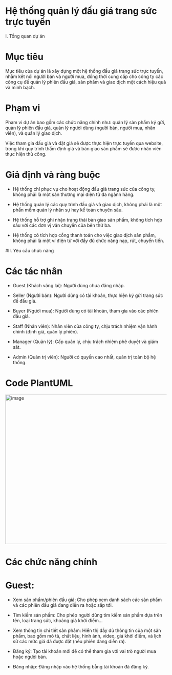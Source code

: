 # Hệ thống quản lý đấu giá trang sức trực tuyến
I. Tổng quan dự án

# Mục tiêu

Mục tiêu của dự án là xây dựng một hệ thống đấu giá trang sức trực tuyến, nhằm kết nối người bán và người mua, đồng thời cung cấp cho công ty các công cụ để quản lý phiên đấu giá, sản phẩm và giao dịch một cách hiệu quả và minh bạch.

# Phạm vi

 Phạm vi dự án bao gồm các chức năng chính như: quản lý sản phẩm ký gửi, quản lý phiên đấu giá, quản lý người dùng (người bán, người mua, nhân viên), và quản lý giao dịch.

Việc tham gia đấu giá và đặt giá sẽ được thực hiện trực tuyến qua website, trong khi quy trình thẩm định giá và bàn giao sản phẩm sẽ được nhân viên thực hiện thủ công.

# Giả định và ràng buộc

* Hệ thống chỉ phục vụ cho hoạt động đấu giá trang sức của công ty, không phải là một sàn thương mại điện tử đa ngành hàng.

* Hệ thống quản lý các quy trình đấu giá và giao dịch, không phải là một phần mềm quản lý nhân sự hay kế toán chuyên sâu.

 * Hệ thống hỗ trợ ghi nhận trạng thái bàn giao sản phẩm, không tích hợp sâu với các đơn vị vận chuyển của bên thứ ba.

* Hệ thống có tích hợp cổng thanh toán cho việc giao dịch sản phẩm, không phải là một ví điện tử với đầy đủ chức năng nạp, rút, chuyển tiền.

#II. Yêu cầu chức năng

#  Các tác nhân 
* Guest (Khách vãng lai): Người dùng chưa đăng nhập.

* Seller (Người bán): Người dùng có tài khoản, thực hiện ký gửi trang sức để đấu giá.

* Buyer (Người mua): Người dùng có tài khoản, tham gia vào các phiên đấu giá.

* Staff (Nhân viên): Nhân viên của công ty, chịu trách nhiệm vận hành chính (định giá, quản lý phiên).

* Manager (Quản lý): Cấp quản lý, chịu trách nhiệm phê duyệt và giám sát.

* Admin (Quản trị viên): Người có quyền cao nhất, quản trị toàn bộ hệ thống.

# Code PlantUML

<img width="579" height="466" alt="image" src="https://github.com/user-attachments/assets/bf19396d-a911-4d20-a629-2cfa38de5c65" />

# Các chức năng chính

#  Guest:

* Xem sản phẩm/phiên đấu giá: Cho phép xem danh sách các sản phẩm và các phiên đấu giá đang diễn ra hoặc sắp tới.

* Tìm kiếm sản phẩm: Cho phép người dùng tìm kiếm sản phẩm dựa trên tên, loại trang sức, khoảng giá khởi điểm...

* Xem thông tin chi tiết sản phẩm: Hiển thị đầy đủ thông tin của một sản phẩm, bao gồm mô tả, chất liệu, hình ảnh, video, giá khởi điểm, và lịch sử các mức giá đã được đặt (nếu phiên đang diễn ra).

* Đăng ký: Tạo tài khoản mới để có thể tham gia với vai trò người mua hoặc người bán.

* Đăng nhập: Đăng nhập vào hệ thống bằng tài khoản đã đăng ký.

